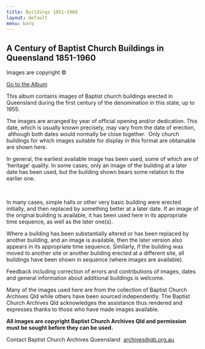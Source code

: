 ```yaml
---
title: Buildings 1851-1960
layout: default
menu: barq
---
```


## A Century of Baptist Church Buildings in Queensland 1851-1960

Images are copyright ©

  

[Go to the Album](/barq/churches100years/index.html)

  

This album contains images of Baptist church buildings erected in Queensland during the first century of the denomination in this state, up to 1955.

  

The images are arranged by year of official opening and/or dedication. This date, which is usually known precisely, may vary from the date of erection,  although both dates would normally be close together.  Only church buildings for which images suitable for display in this format are obtainable are shown here.

  

In general, the earliest available image has been used, some of which are of ‘heritage’ quality. In some cases, only an image of the building at a later date has been used, but the building shown bears some relation to the earlier one.

 

In many cases, simple halls or other very basic building were erected initially, and then replaced by something better at a later date. If an image of the original building is available, it has been used here in its appropriate time sequence, as well as the later one(s).

  

Where a building has been substantially altered or has been replaced by another building, and an image is available, then the later version also appears in its appropriate time sequence. Similarly, if the building was moved to another site or another building erected at a different site, all buildings have been shown in sequence (where images are available).

  

Feedback including correction of errors and contributions of images, dates and general information about additional buildings is welcome.

  

Many of the images used here are from the collection of Baptist Church Archives Qld while others have been sourced independently. The Baptist Church Archives Qld acknowledges the assistance thus rendered and expresses thanks to those who have made images available.

**All images are copyright Baptist Church Archives Qld and permission must be sought before they can be used.**

  

Contact Baptist Church Archives Queensland  [archives@qb.org.au](mailto:archives@qb.org.au?subject=Feedback%20from%20Website%20-%20church%20buildings)